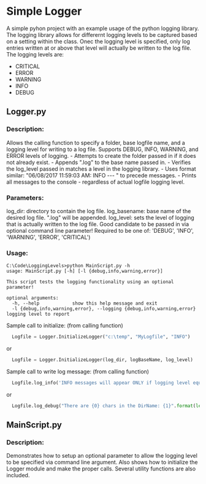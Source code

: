 # Simple Logger

A simple pyhon project with an example usage of the python logging library.  The logging library allows for differernt logging levels to be captured based on a setting within the class.  Onec the logging level is specified, only log entries written at or above that level will actually be written to the log file.  The logging levels are:
* CRITICAL
* ERROR
* WARNING
* INFO
* DEBUG


##  Logger.py
###  Description:
Allows the calling function to specify a folder, base logfile name, and a logging level for writing to a log file. Supports DEBUG, INFO, WARNING, and ERROR levels of logging.
        - Attempts to create the folder passed in if it does not already exist.
        - Appends ".log" to the base name passed in.
        - Verifies the log_level passed in matches a level in the logging library.
        - Uses format similar: "06/08/2017 11:59:03 AM: INFO	--- " to precede messages.
        - Prints all messages to the console - regardless of actual logfile logging level.

###  Parameters:
  log_dir:        directory to contain the log file.
  log_basename:   base name of the desired log file. ".log" will be appended.
  log_level:      sets the level of logging that is actually written to the log file.
                    Good candidate to be passed in via optional command line parameter!
                    Required to be one of: 'DEBUG', 'INFO', 'WARNING', 'ERROR', 'CRITICAL')

###  Usage:
```shell
C:\Code\LoggingLevels>python MainScript.py -h
usage: MainScript.py [-h] [-l {debug,info,warning,error}]

This script tests the logging functionality using an optional parameter!

optional arguments:
  -h, --help            show this help message and exit
  -l {debug,info,warning,error}, --logging {debug,info,warning,error}    logging level to report
```


  Sample call to initialize:  (from calling function)
```python
  Logfile = Logger.InitializeLogger("c:\temp", "MyLogfile", "INFO")
```
or
```python
  Logfile = Logger.InitializeLogger(log_dir, logBaseName, log_level)
```

Sample call to write log message:  (from calling function)
```python
  Logfile.log_info('INFO messages will appear ONLY if logging level equals INFO!')
```
or
```python
  Logfile.log_debug("There are {0} chars in the DirName: {1}".format(len(log_dir), log_dir))
```

##  MainScript.py
###  Description:
Demonstrates how to setup an optional parameter to allow the logging level to be specified via command line argument. Also shows how to initialize the Logger module and make the proper calls.  Several utility functions are also included.
